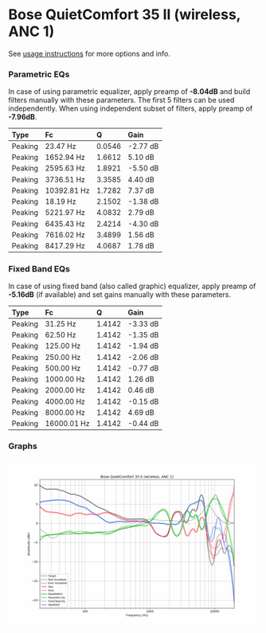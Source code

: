 # Bose QuietComfort 35 II (wireless, ANC 1)
See [usage instructions](https://github.com/jaakkopasanen/AutoEq#usage) for more options and info.

### Parametric EQs
In case of using parametric equalizer, apply preamp of **-8.04dB** and build filters manually
with these parameters. The first 5 filters can be used independently.
When using independent subset of filters, apply preamp of **-7.96dB**.

| Type    | Fc          |      Q | Gain     |
|:--------|:------------|:-------|:---------|
| Peaking | 23.47 Hz    | 0.0546 | -2.77 dB |
| Peaking | 1652.94 Hz  | 1.6612 | 5.10 dB  |
| Peaking | 2595.63 Hz  | 1.8921 | -5.50 dB |
| Peaking | 3736.51 Hz  | 3.3585 | 4.40 dB  |
| Peaking | 10392.81 Hz | 1.7282 | 7.37 dB  |
| Peaking | 18.19 Hz    | 2.1502 | -1.38 dB |
| Peaking | 5221.97 Hz  | 4.0832 | 2.79 dB  |
| Peaking | 6435.43 Hz  | 2.4214 | -4.30 dB |
| Peaking | 7616.02 Hz  | 3.4899 | 1.56 dB  |
| Peaking | 8417.29 Hz  | 4.0687 | 1.78 dB  |

### Fixed Band EQs
In case of using fixed band (also called graphic) equalizer, apply preamp of **-5.16dB**
(if available) and set gains manually with these parameters.

| Type    | Fc          |      Q | Gain     |
|:--------|:------------|:-------|:---------|
| Peaking | 31.25 Hz    | 1.4142 | -3.33 dB |
| Peaking | 62.50 Hz    | 1.4142 | -1.35 dB |
| Peaking | 125.00 Hz   | 1.4142 | -1.94 dB |
| Peaking | 250.00 Hz   | 1.4142 | -2.06 dB |
| Peaking | 500.00 Hz   | 1.4142 | -0.77 dB |
| Peaking | 1000.00 Hz  | 1.4142 | 1.26 dB  |
| Peaking | 2000.00 Hz  | 1.4142 | 0.46 dB  |
| Peaking | 4000.00 Hz  | 1.4142 | -0.15 dB |
| Peaking | 8000.00 Hz  | 1.4142 | 4.69 dB  |
| Peaking | 16000.01 Hz | 1.4142 | -0.44 dB |

### Graphs
![](./Bose%20QuietComfort%2035%20II%20(wireless,%20ANC%201).png)